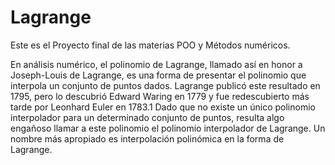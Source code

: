# Lagrange

Este es el Proyecto final de las materias POO y Métodos numéricos.

En análisis numérico, el polinomio de Lagrange, llamado así en honor a Joseph-Louis de Lagrange, es una forma de presentar el polinomio que interpola un conjunto de puntos dados. Lagrange publicó este resultado en 1795, pero lo descubrió Edward Waring en 1779 y fue redescubierto más tarde por Leonhard Euler en 1783.1 Dado que no existe un único polinomio interpolador para un determinado conjunto de puntos, resulta algo engañoso llamar a este polinomio el polinomio interpolador de Lagrange. Un nombre más apropiado es interpolación polinómica en la forma de Lagrange.

